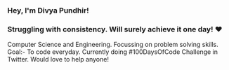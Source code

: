 ### Hey, I'm Divya Pundhir!
### Struggling with consistency. Will surely achieve it one day! ❤️


Computer Science and Engineering.
Focussing on problem solving skills.
Goal:- To code everyday.
Currently doing #100DaysOfCode Challenge in Twitter.
Would love to help anyone!
